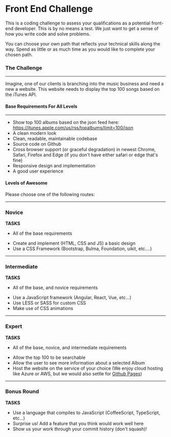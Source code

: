 Front End Challenge
====================

This is a coding challenge to assess your qualifications as a potential front-end developer. This is by no means a test. We just want to get a sense of how you write code and solve problems.

You can choose your own path that reflects your technical skills along the way. Spend as little or as much time as you would like to complete your chosen path. 

### The Challenge
-------
Imagine, one of our clients is branching into the music business and need a new a website. This website needs to display the top 100 songs based on the iTunes API.   

#### Base Requirements For All Levels
-------
- Show top 100 albums based on the json feed here:  https://itunes.apple.com/us/rss/topalbums/limit=100/json
- A clean modern look
- Clean, readable, maintainable codebase
- Source code on Github
- Cross browser support (or graceful degradation) in newest Chrome, Safari, Firefox and Edge (if you don't have either safari or edge that's fine)
- Responsive design and implementation
- A good user experience


#### Levels of Awesome

Please choose one of the following routes: 

-------
### Novice

**TASKS**
* All of the base requirements
+ Create and implement (HTML, CSS and JS) a basic design 
+ Use a CSS Framework (Bootstrap, Bulma, Foundation, uikit, etc.…)


-------
### Intermediate

**TASKS**
* All of the base, and novice requirements
+ Use a JavaScript framework (Angular, React, Vue, etc...)
+ Use LESS or SASS for custom CSS
+ Make use of CSS animations


-------
### Expert

**TASKS**
* All of the base, novice, and intermediate requirements
+ Allow the top 100 to be searchable 
+ Allow the user to see more information about a selected Album
+ Host the website on the service of your choice (We enjoy cloud hosting like Azure or AWS, but we would also settle for [Github Pages](https://pages.github.com/))


-------
### Bonus Round

**TASKS**
+ Use a language that compiles to JavaScript (CoffeeScript, TypeScript, etc...)
+ Surprise us! Add a feature that you think would work well here 
+ Show us your work through your commit history (don't squash)!
